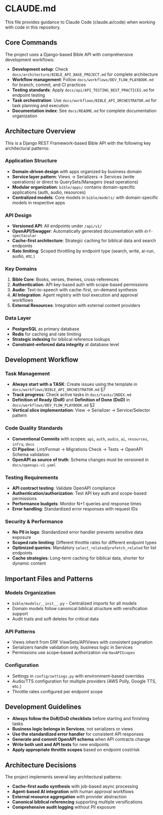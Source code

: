 # CLAUDE.md

This file provides guidance to Claude Code (claude.ai/code) when working with code in this repository.

## Core Commands

The project uses a Django-based Bible API with comprehensive development workflows:

- **Development setup**: Check `docs/architecture/BIBLE_API_BASE_PROJECT.md` for complete architecture
- **Workflow management**: Follow `docs/workflows/DEV_FLOW_PLAYBOOK.md` for branch, commit, and CI practices
- **Testing standards**: Apply `docs/api/API_TESTING_BEST_PRACTICES.md` for endpoint testing
- **Task orchestration**: Use `docs/workflows/BIBLE_API_ORCHESTRATOR.md` for task planning and execution
- **Documentation index**: See `docs/README.md` for complete documentation organization

## Architecture Overview

This is a Django REST Framework-based Bible API with the following key architectural patterns:

### Application Structure
- **Domain-driven design** with apps organized by business domain
- **Service layer pattern**: Views → Serializers → Services (write operations) or direct to QuerySets/Managers (read operations)
- **Modular organization**: `bible/apps/` contains domain-specific applications (auth, audio, resources)
- **Centralized models**: Core models in `bible/models/` with domain-specific models in respective apps

### API Design
- **Versioned API**: All endpoints under `/api/v1/`
- **OpenAPI/Swagger**: Automatically generated documentation with `drf-spectacular`
- **Cache-first architecture**: Strategic caching for biblical data and search endpoints
- **Rate limiting**: Scoped throttling by endpoint type (search, write, ai-run, audio, etc.)

### Key Domains
1. **Bible Core**: Books, verses, themes, cross-references
2. **Authentication**: API key-based auth with scope-based permissions
3. **Audio**: Text-to-speech with cache-first, on-demand synthesis
4. **AI Integration**: Agent registry with tool execution and approval workflows
5. **External Resources**: Integration with external content providers

### Data Layer
- **PostgreSQL** as primary database
- **Redis** for caching and rate limiting
- **Strategic indexing** for biblical reference lookups
- **Constraint-enforced data integrity** at database level

## Development Workflow

### Task Management
- **Always start with a TASK**: Create issues using the template in `docs/workflows/BIBLE_API_ORCHESTRATOR.md` §7
- **Track progress**: Check active tasks in `docs/tasks/INDEX.md`
- **Definition of Ready (DoR)** and **Definition of Done (DoD)** in `docs/workflows/DEV_FLOW_PLAYBOOK.md` §2
- **Vertical slice implementation**: View → Serializer → Service/Selector pattern

### Code Quality Standards
- **Conventional Commits** with scopes: `api`, `auth`, `audio`, `ai`, `resources`, `infra`, `docs`
- **CI Pipeline**: Lint/Format → Migrations Check → Tests → OpenAPI Schema validation
- **OpenAPI as source of truth**: Schema changes must be versioned in `docs/openapi-v1.yaml`

### Testing Requirements
- **API contract testing**: Validate OpenAPI compliance
- **Authentication/authorization**: Test API key auth and scope-based permissions
- **Performance budgets**: Monitor N+1 queries and response times
- **Error handling**: Standardized error responses with request IDs

### Security & Performance
- **No PII in logs**: Standardized error handler prevents sensitive data exposure
- **Scoped rate limiting**: Different throttle rates for different endpoint types
- **Optimized queries**: Mandatory `select_related`/`prefetch_related` for list endpoints
- **Cache strategies**: Long-term caching for biblical data, shorter for dynamic content

## Important Files and Patterns

### Models Organization
- `bible/models/__init__.py` - Centralized imports for all models
- Domain models follow canonical biblical structure with versification support
- Audit trails and soft deletes for critical data

### API Patterns
- Views inherit from DRF ViewSets/APIViews with consistent pagination
- Serializers handle validation only, business logic in Services
- Permissions use scope-based authorization via `HasAPIScopes`

### Configuration
- Settings in `config/settings.py` with environment-based overrides
- Audio/TTS configuration for multiple providers (AWS Polly, Google TTS, etc.)
- Throttle rates configured per endpoint scope

## Development Guidelines

- **Always follow the DoR/DoD checklists** before starting and finishing tasks
- **Business logic belongs in Services**, not serializers or views
- **Use the standardized error handler** for consistent API responses
- **Generate and commit OpenAPI schema** when API contracts change
- **Write both unit and API tests** for new endpoints
- **Apply appropriate throttle scopes** based on endpoint cost/risk

## Architecture Decisions

The project implements several key architectural patterns:
- **Cache-first audio synthesis** with job-based async processing
- **Agent-based AI integration** with human approval workflows
- **External resource aggregation** with provider abstraction
- **Canonical biblical referencing** supporting multiple versifications
- **Comprehensive audit logging** without PII exposure
